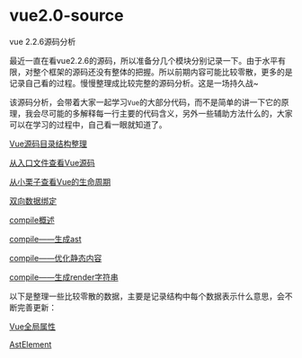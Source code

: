 # vue2.0-source
vue 2.2.6源码分析

最近一直在看vue2.2.6的源码，所以准备分几个模块分别记录一下。由于水平有限，对整个框架的源码还没有整体的把握。所以前期内容可能比较零散，更多的是记录自己看的过程。慢慢整理成比较完整的源码分析。这是一场持久战~

该源码分析，会带着大家一起学习`Vue`的大部分代码，而不是简单的讲一下它的原理，我会尽可能的多解释每一行主要的代码含义，另外一些辅助方法什么的，大家可以在学习的过程中，自己看一眼就知道了。

[Vue源码目录结构整理](Vue源码目录结构整理.md)

[从入口文件查看Vue源码](从入口文件查看Vue源码.md)

[从小栗子查看Vue的生命周期](从一个小栗子查看Vue的生命周期.md)

[双向数据绑定](双向数据绑定.md)

[compile概述](compile概述.md)

[compile——生成ast](compile——生成ast.md)

[compile——优化静态内容](compile——优化静态内容.md)

[compile——生成render字符串](compile——生成render字符串.md)

以下是整理一些比较零散的数据，主要是记录结构中每个数据表示什么意思，会不断完善更新：

[Vue全局属性](Vue-globals.md)

[AstElement](AstElement.md)
